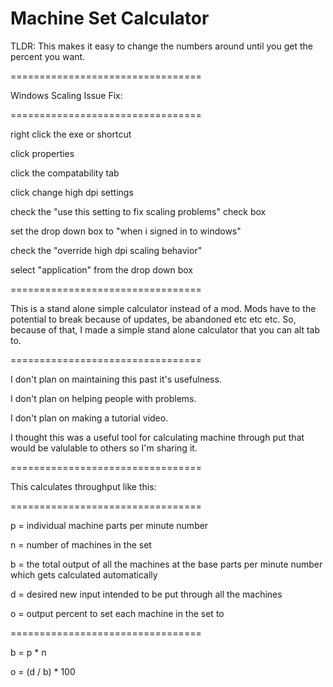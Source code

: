 # Machine Set Calculator

TLDR: This makes it easy to change the numbers around until you get the percent you want.


=================================

Windows Scaling Issue Fix:

=================================


right click the exe or shortcut

click properties

click the compatability tab

click change high dpi settings

check the "use this setting to fix scaling problems" check box

set the drop down box to "when i signed in to windows"

check the "override high dpi scaling behavior"

select "application" from the drop down box



=================================

This is a stand alone simple calculator instead of a mod. Mods have to the potential to break because of updates, be abandoned etc etc etc. So, because of that, I made a simple stand alone calculator that you can alt tab to.

=================================


I don't plan on maintaining this past it's usefulness.

I don't plan on helping people with problems.

I don't plan on making a tutorial video.

I thought this was a useful tool for calculating machine through put that would be valulable to others so I'm sharing it.

=================================

This calculates throughput like this:

=================================


p = individual machine parts per minute number

n = number of machines in the set

b = the total output of all the machines at the base parts per minute number which gets calculated automatically

d = desired new input intended to be put through all the machines

o = output percent to set each machine in the set to

=================================

b = p * n

o = (d / b) * 100

